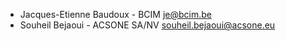 - Jacques-Etienne Baudoux - BCIM <je@bcim.be>
- Souheil Bejaoui - ACSONE SA/NV <souheil.bejaoui@acsone.eu>